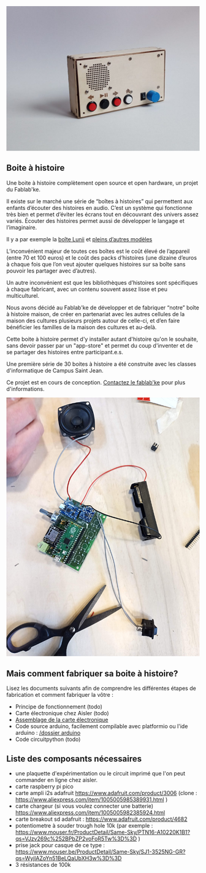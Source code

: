 ![Une boite à histoire open hardware](./photos/boite-a-histoire.jpg)

## Boite à histoire

Une boite à histoire complètement open source et open hardware, un projet du Fablab'ke.

Il existe sur le marché une série de “boîtes à histoires” qui permettent aux enfants d’écouter des histoires en audio. C’est un système qui fonctionne très bien et permet d’éviter les écrans tout en découvrant des univers assez variés. Écouter des histoires permet aussi de développer le langage et l’imaginaire.

Il y a par exemple la [boîte Lunii](https://lunii.com/fr-be/) et [pleins d’autres modèles](https://www.madmoizelle.com/quelles-sont-les-meilleures-boites-a-histoires-pour-les-enfants-1392363)

L’inconvénient majeur de toutes ces boîtes est le coût élevé de l’appareil (entre 70 et 100 euros) et le coût des packs d’histoires (une dizaine d’euros à chaque fois que l’on veut ajouter quelques histoires sur sa boîte sans pouvoir les partager avec d’autres).

Un autre inconvénient est que les bibliothèques d’histoires sont spécifiques à chaque fabricant, avec un contenu souvent assez lisse et peu multiculturel.

Nous avons décidé au Fablab'ke de développer et de fabriquer “notre” boîte à histoire maison, de créer en partenariat avec les autres cellules de la maison des cultures plusieurs projets autour de celle-ci, et d’en faire bénéficier les familles de la maison des cultures et au-delà.

Cette boite à histoire permet d'y installer autant d'histoire qu'on le souhaite, sans devoir passer par un "app-store" et permet du coup d'inventer et de se partager des histoires entre participant.e.s.

Une première série de 30 boites à histoire a été construite avec les classes d'informatique de Campus Saint Jean.

Ce projet est en cours de conception. [Contactez le fablab'ke](https://fablabke.be) pour plus d'informations.

![](./guides/assets/resultat.jpg)

## Mais comment fabriquer sa boite à histoire?

Lisez les documents suivants afin de comprendre les différentes étapes de fabrication et comment fabriquer la vôtre : 

- Principe de fonctionnement (todo)
- Carte électronique chez Aisler (todo)
- [Assemblage de la carte électronique](./guides/pcb.md)
- Code source arduino, facilement compilable avec platformio ou l'ide arduino : [/dossier arduino](./arduino)
- Code circuitpython (todo)

## Liste des composants nécessaires
- une plaquette d'expérimentation ou le circuit imprimé que l'on peut commander en ligne chez aisler.
- carte raspberry pi pico
- carte ampli i2s adafruit https://www.adafruit.com/product/3006 (clone : https://www.aliexpress.com/item/1005005985389931.html )
- carte chargeur (si vous voulez connecter une batterie) https://www.aliexpress.com/item/1005005982385924.html
- carte breakout sd adafruit : https://www.adafruit.com/product/4682
- potentiometre à souder trough hole 10k (par exemple : https://www.mouser.fr/ProductDetail/Same-Sky/PTN16-A10220K1B1?qs=VJzv269c%252BPbZP2voFoR5Tw%3D%3D )
- prise jack pour casque de ce type : https://www.mouser.be/ProductDetail/Same-Sky/SJ1-3525NG-GR?qs=WyjlAZoYn51BeLQaUbXH3w%3D%3D
- 3 résistances de 100k

